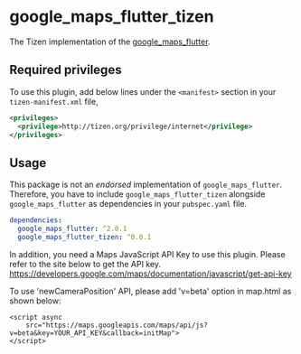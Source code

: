 # google_maps_flutter_tizen

The Tizen implementation of the [google_maps_flutter](https://pub.dev/packages/google_maps_flutter).

## Required privileges

To use this plugin, add below lines under the `<manifest>` section in your `tizen-manifest.xml` file,

```xml
<privileges>
  <privilege>http://tizen.org/privilege/internet</privilege>
</privileges>
```

## Usage

This package is not an _endorsed_ implementation of `google_maps_flutter`. Therefore, you have to include `google_maps_flutter_tizen` alongside `google_maps_flutter` as dependencies in your `pubspec.yaml` file.

```yaml
dependencies:
  google_maps_flutter: ^2.0.1
  google_maps_flutter_tizen: ^0.0.1
```

In addition, you need a Maps JavaScript API Key to use this plugin. Please refer to the site below to get the API key.  
<https://developers.google.com/maps/documentation/javascript/get-api-key>

To use 'newCameraPosition' API, please add 'v=beta' option in map.html as shown below:
```
<script async
    src="https://maps.googleapis.com/maps/api/js?v=beta&key=YOUR_API_KEY&callback=initMap">
</script>
```
